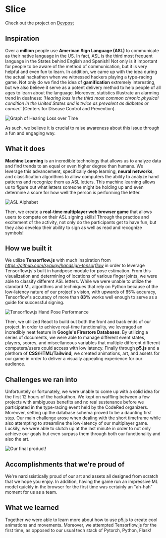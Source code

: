 # Slice

Check out the project on [Devpost](https://devpost.com/software/slice-m6zqpf)

## Inspiration
Over a **million** people use **American Sign Language (ASL)** to communicate as their native language in the US. In fact, ASL is the third most frequent language in the States behind English and Spanish! Not only is it important for people to be aware of the method of communication, but it is very helpful and even fun to learn. In addition, we came up with the idea during the actual hackathon when we witnessed hackers playing a type-racing game. Not only do we find the idea of **gamification** extremely interesting, but we also believe it serve as a potent delivery method to help people of all ages to learn about the language. Moreover, statistics illustrate an alarming trend in deafness: _'Hearing loss is the third most common chronic physical condition in the United States and is twice as prevalent as diabetes or cancer.'_ (Centers for Disease Control and Prevention). 

![Graph of Hearing Loss over Time](https://cdn.discordapp.com/attachments/1170777522724687872/1206300419194622042/Predicted-Rates-of-Hearing-Loss-1.png?ex=65db81cf&is=65c90ccf&hm=69b6ea1ea107031b2dd1bc3593ea75f26398833d257bfff7ef6daee34ba1b137&)

As such, we believe it is crucial to raise awareness about this issue through a fun and engaging way.

## What it does
**Machine Learning** is an incredible technology that allows us to analyze data and find trends to an equal or even higher degree than humans. We leverage this advancement, specifically deep learning, **neural networks**, and classification algorithms to allow computers the ability to analyze hand patterns and recognize them as ASL letters. This machine learning allows us to figure out what letters someone might be holding up and even determine a score for how well the person is performing the letter. 

![ASL Alphabet](https://cdn.discordapp.com/attachments/1170777522724687872/1206302939010830437/ASL_A-M_GallaudetUniversity_Wikicommons.png?ex=65db8428&is=65c90f28&hm=e1709c829858c6dfd5132e3f55d30ff1fe2b33f206b69e8287887d5fc33a4492&)

Then, we  create a **real-time multiplayer web browser game** that allows users to compete on their ASL signing skills! Through the practice and excitement of the activity, not only do the participants get to have fun, but they also develop their ability to sign as well as read and recognize symbols!

## How we built it
We utilize **Tensorflow.js** with much inspiration from _https://github.com/syauqy/handsign-tensorflow_ in order to leverage Tensorflow.js's built in handpose module for pose estimation. From this visualization and determining of locations of various finger joints, we were able to classify different ASL letters. While we were unable to utilize the standard ML algorithms and techniques that rely on Python because of the low-latency nature of our project's vision, with upwards of 85% accuracy, Tensorflow's accuracy of more than **83%** works well enough to serve as a guide for successful signing. 

![Tensorflow.js Hand Pose Performance](https://cdn.discordapp.com/attachments/1170777522724687872/1206305147706417182/image.png?ex=65db8637&is=65c91137&hm=7591789d7a4031420ede69962c7ccd7c09fdec76060455cbbd62476247cf60c5&)

Then, we utilized React to build out both the front and back ends of our project. In order to achieve real-time functionality, we leveraged an incredibly neat feature in **Google's Firestore Databases**. By utilizing a series of documents, we were able to manage different event states, players, scores, and miscellaneous variables that multiple different different computers/users could access with low latency. Finally through **p5.js** and a plethora of **CSS/HTML/Tailwind**, we created animations, art, and assets for our game in order to deliver a visually appealing experience for our audience.

## Challenges we ran into
Unfortuntely or fortunately, we were unable to come up with a solid idea for the first 12 hours of the hackathon. We kept on waffling between a few projects with ambiguous benefits and no real sustenance before we participated in the type-racing event held by the CodeRed organizers. Moreover, setting up the database schema proved to be a daunting first step. Our main challenge arose when dealing with the short timeframe while also attempting to streamline the low-latency of our multiplayer game. Luckily, we were able to clutch up at the last minute in order to not only achieve our goals but even surpass them through both our functionality and also the art.

![Our final product!](https://cdn.discordapp.com/attachments/1170777522724687872/1206307397555982438/Image_2-11-24_at_12.18_PM.jpeg?ex=65db884f&is=65c9134f&hm=339d8b0b245de67afe650fac492c562c3cf110ed1d5a47b0746b333bfd69537a&)

## Accomplishments that we're proud of
We're narcissistically proud of our art and assets all designed from scratch that we hope you enjoy. In addition, having the game run an impressive ML model quickly in the browser for the first time was certainly an "ah-hah" moment for us as a team.

## What we learned
Together we were able to learn more about how to use p5.js to create cool animations and movements. Moreover, we attempted Tensorflow.js for the first time, as opposed to our usual tech stack of Pytorch, Python, Flask!
